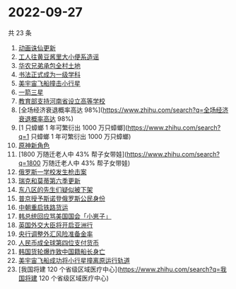 # 2022-09-27

共 23 条

<!-- BEGIN ZHIHUSEARCH -->
<!-- 最后更新时间 Tue Sep 27 2022 18:15:05 GMT+0800 (China Standard Time) -->
1. [动画诛仙更新](https://www.zhihu.com/search?q=动画诛仙更新)
1. [工人往黄豆酱里大小便系造谣](https://www.zhihu.com/search?q=工人往黄豆酱里大小便系造谣)
1. [华农兄弟承包全村土地](https://www.zhihu.com/search?q=华农兄弟承包全村土地)
1. [书法正式成为一级学科](https://www.zhihu.com/search?q=书法正式成为一级学科)
1. [美宇宙飞船撞击小行星](https://www.zhihu.com/search?q=美宇宙飞船撞击小行星)
1. [一箭三星](https://www.zhihu.com/search?q=一箭三星)
1. [教育部支持河南省设立高等学校](https://www.zhihu.com/search?q=教育部支持河南省设立高等学校)
1. [全场经济衰退概率高达 98%](https://www.zhihu.com/search?q=全场经济衰退概率高达 98%)
1. [1 只蟑螂 1 年可繁衍出 1000 万只蟑螂](https://www.zhihu.com/search?q=1 只蟑螂 1 年可繁衍出 1000 万只蟑螂)
1. [原神新角色](https://www.zhihu.com/search?q=原神新角色)
1. [1800 万随迁老人中 43% 帮子女带娃](https://www.zhihu.com/search?q=1800 万随迁老人中 43% 帮子女带娃)
1. [俄罗斯一学校发生枪击案](https://www.zhihu.com/search?q=俄罗斯一学校发生枪击案)
1. [瑞克和莫蒂第六季更新](https://www.zhihu.com/search?q=瑞克和莫蒂第六季更新)
1. [东八区的先生们疑似被下架](https://www.zhihu.com/search?q=东八区的先生们疑似被下架)
1. [普京授予斯诺登俄罗斯公民身份](https://www.zhihu.com/search?q=普京授予斯诺登俄罗斯公民身份)
1. [中朝重启铁路货运](https://www.zhihu.com/search?q=中朝重启铁路货运)
1. [韩总统回应骂美国国会「小崽子」](https://www.zhihu.com/search?q=韩总统回应骂美国国会「小崽子」)
1. [英国外交大臣将开启亚洲行](https://www.zhihu.com/search?q=英国外交大臣将开启亚洲行)
1. [央行调整外汇风险准备金率](https://www.zhihu.com/search?q=央行调整外汇风险准备金率)
1. [人民币成全球第四位支付货币](https://www.zhihu.com/search?q=人民币成全球第四位支付货币)
1. [韩国货轮爆炸致中国籍船长身亡](https://www.zhihu.com/search?q=韩国货轮爆炸致中国籍船长身亡)
1. [美宇宙飞船成功将小行星撞离原运行轨道](https://www.zhihu.com/search?q=美宇宙飞船成功将小行星撞离原运行轨道)
1. [我国将建 120 个省级区域医疗中心](https://www.zhihu.com/search?q=我国将建 120 个省级区域医疗中心)
<!-- END ZHIHUSEARCH -->
